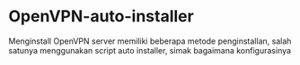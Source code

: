 # OpenVPN-auto-installer
Menginstall OpenVPN server memiliki beberapa metode penginstallan, salah satunya menggunakan script auto installer, simak bagaimana konfigurasinya
